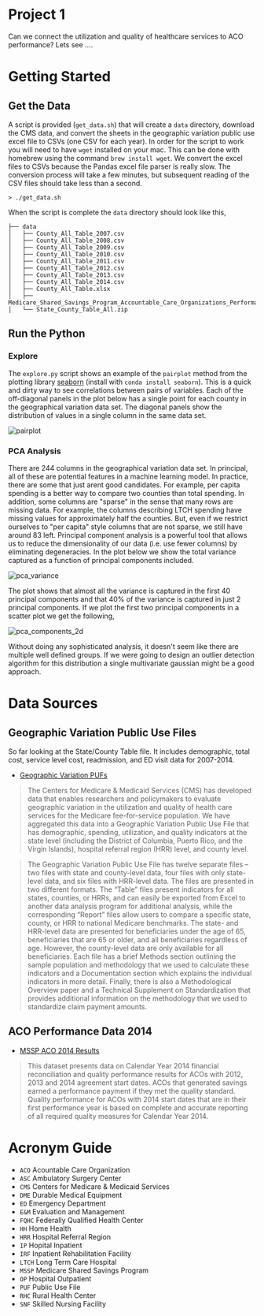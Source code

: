 # Project 1

Can we connect the utilization and quality of healthcare services to ACO performance?  Lets see ....


# Getting Started


## Get the Data

A script is provided (`get_data.sh`) that will create a `data` directory, download the CMS data, and convert the sheets in the geographic variation public use excel file to CSVs (one CSV for each year).  In order for the script to work you will need to have `wget` installed on your mac.  This can be done with homebrew using the command `brew install wget`.  We convert the excel files to CSVs because the Pandas excel file parser is really slow.  The conversion process will take a few minutes, but subsequent reading of the CSV files should take less than a second.

```shell
> ./get_data.sh
```

When the script is complete the `data` directory should look like this,

```
├── data
│   ├── County_All_Table_2007.csv
│   ├── County_All_Table_2008.csv
│   ├── County_All_Table_2009.csv
│   ├── County_All_Table_2010.csv
│   ├── County_All_Table_2011.csv
│   ├── County_All_Table_2012.csv
│   ├── County_All_Table_2013.csv
│   ├── County_All_Table_2014.csv
│   ├── County_All_Table.xlsx
│   ├── Medicare_Shared_Savings_Program_Accountable_Care_Organizations_Performance_Year_2014_Results.csv
│   └── State_County_Table_All.zip
```


## Run the Python


### Explore

The `explore.py` script shows an example of the `pairplot` method from the plotting library [seaborn](https://stanford.edu/~mwaskom/software/seaborn) (install with `conda install seaborn`).  This is a quick and dirty way to see correlations between pairs of variables.  Each of the off-diagonal panels in the plot below has a single point for each county in the geographical variation data set.  The diagonal panels show the distribution of values in a single column in the same data set.

![pairplot](pairplot.png)

### PCA Analysis

There are 244 columns in the geographical variation data set.  In principal, all of these are potential features in a machine learning model.  In practice, there are some that just arent good candidates.  For example, per capita spending is a better way to compare two counties than total spending.  In addition, some columns are "sparse" in the sense that many rows are missing data. For example, the columns describing LTCH spending have missing values for approximately half the counties.  But, even if we restrict ourselves to "per capita" style columns that are not sparse, we still have around 83 left.  Principal component analysis is a powerful tool that allows us to reduce the dimensionality of our data (i.e. use fewer columns) by eliminating degeneracies.  In the plot below we show the total variance captured as a function of principal components included.

![pca_variance](pca_components_vs_total_variance.png)

The plot shows that almost all the variance is captured in the first 40 principal components and that 40% of the variance is captured in just 2 principal components.  If we plot the first two principal components in a scatter plot we get the following,

![pca_components_2d](pca_components_2d.png)

Without doing any sophisticated analysis, it doesn't seem like there are multiple well defined groups.  If we were going to design an outlier detection algorithm for this distribution a single multivariate gaussian might be a good approach.


# Data Sources

## Geographic Variation Public Use Files

So far looking at the State/County Table file.  It includes demographic, total cost, service level cost, readmission, and ED visit data for 2007-2014.


 * [Geographic Variation PUFs](https://www.cms.gov/Research-Statistics-Data-and-Systems/Statistics-Trends-and-Reports/Medicare-Geographic-Variation/GV_PUF.html)


> The Centers for Medicare & Medicaid Services (CMS) has developed data that enables researchers and policymakers to evaluate geographic variation in the utilization and quality of health care services for the Medicare fee-for-service population.  We have aggregated this data into a Geographic Variation Public Use File that has demographic, spending, utilization, and quality indicators at the state level (including the District of Columbia, Puerto Rico, and the Virgin Islands), hospital referral region (HRR) level, and county level.

> The Geographic Variation Public Use File has twelve separate files – two files with state and county-level data, four files with only state-level data, and six files with HRR-level data.  The files are presented in two different formats.  The “Table” files present indicators for all states, counties, or HRRs, and can easily be exported from Excel to another data analysis program for additional analysis, while the corresponding “Report” files allow users to compare a specific state, county, or HRR to national Medicare benchmarks.  The state- and HRR-level data are presented for beneficiaries under the age of 65, beneficiaries that are 65 or older, and all beneficiaries regardless of age.  However, the county-level data are only available for all beneficiaries.  Each file has a brief Methods section outlining the sample population and methodology that we used to calculate these indicators and a Documentation section which explains the individual indicators in more detail.  Finally, there is also a Methodological Overview paper and a Technical Supplement on Standardization that provides additional information on the methodology that we used to standardize claim payment amounts.


## ACO Performance Data 2014

 * [MSSP ACO 2014 Results](https://data.cms.gov/ACO/Medicare-Shared-Savings-Program-Accountable-Care-O/ucce-hhpu)

> This dataset presents data on Calendar Year 2014 financial reconciliation and quality performance results for ACOs with 2012, 2013 and 2014 agreement start dates. ACOs that generated savings earned a performance payment if they met the quality standard. Quality performance for ACOs with 2014 start dates that are in their first performance year is based on complete and accurate reporting of all required quality measures for Calendar Year 2014.



# Acronym Guide

 * `ACO` Acountable Care Organization
 * `ASC` Ambulatory Surgery Center
 * `CMS` Centers for Medicare & Medicaid Services
 * `DME` Durable Medical Equipment
 * `ED` Emergency Department
 * `E&M` Evaluation and Management
 * `FQHC` Federally Qualified Health Center
 * `HH` Home Health
 * `HRR` Hospital Referral Region
 * `IP` Hopital Inpatient
 * `IRF` Inpatient Rehabilitation Facility
 * `LTCH` Long Term Care Hospital
 * `MSSP` Medicare Shared Savings Program
 * `OP` Hospital Outpatient
 * `PUF` Public Use File
 * `RHC` Rural Health Center
 * `SNF` Skilled Nursing Facility
